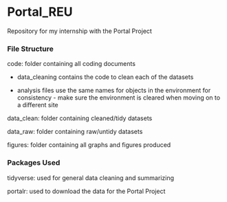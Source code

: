# Portal_REU

Repository for my internship with the Portal Project

### File Structure

code: folder containing all coding documents

-   data_cleaning contains the code to clean each of the datasets

-   analysis files use the same names for objects in the environment for consistency - make sure the environment is cleared when moving on to a different site

data_clean: folder containing cleaned/tidy datasets

data_raw: folder containing raw/untidy datasets

figures: folder containing all graphs and figures produced

### Packages Used

tidyverse: used for general data cleaning and summarizing

portalr: used to download the data for the Portal Project
